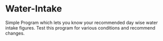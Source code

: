 # Water-Intake
Simple Program which lets you know your recommended day wise water intake figures.
Test this program for various conditions and recommend changes.
